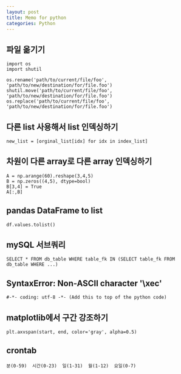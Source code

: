 ```yaml
---
layout: post
title: Memo for python
categories: Python
---
```


## 파일 옮기기
    import os
    import shutil
    
    os.rename('path/to/current/file/foo', 'path/to/new/destination/for/file.foo')
    shutil.move('path/to/current/file/foo', 'path/to/new/destination/for/file.foo')
    os.replace('path/to/current/file/foo', 'path/to/new/destination/for/file.foo')
    
    
## 다른 list 사용해서 list 인덱싱하기

    new_list = [orginal_list[idx] for idx in index_list]
    
    
## 차원이 다른 array로 다른 array 인덱싱하기

    A = np.arange(60).reshape(3,4,5)
    B = np.zeros((4,5), dtype=bool)
    B[3,4] = True
    A[:,B]
    
## pandas DataFrame to list

    df.values.tolist()
    
    
## mySQL 서브쿼리

    SELECT * FROM db_table WHERE table_fk IN (SELECT table_fk FROM db_table WHERE ...)


## SyntaxError: Non-ASCII character '\xec'

    #-*- coding: utf-8 -*- (Add this to top of the python code)


## matplotlib에서 구간 강조하기
    
    plt.axvspan(start, end, color='gray', alpha=0.5)
    
    
## crontab
    
    분(0-59)  시간(0-23)  일(1-31)  월(1-12)  요일(0-7)
